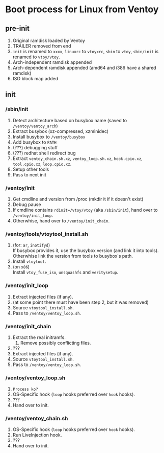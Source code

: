# Boot process for Linux from Ventoy

## pre-init

1. Original ramdisk loaded by Ventoy
1. TRAILER removed from end
1. `init` is renamed to `xxxx`, `linuxrc` to `vtoyxrc`, `sbin` to `vtoy`,
    `sbin/init` is renamed to `vtoy/vtoy`.
1. Arch-independent ramdisk appended
1. Arch-dependent ramdisk appended (amd64 and i386 have a shared ramdisk)
1. ISO block map added

## init

### /sbin/init

1. Detect architecture based on busybox name (saved to `/ventoy/ventoy_arch`)
1. Extract busybox (xz-compressed, xzminidec)
1. Install busybox to `/ventoy/busybox`
1. Add busybox to `PATH`
1. (???) debugging stuff
1. (???) redhat shell redirect bug
1. Extract `ventoy_chain.sh.xz`, `ventoy_loop.sh.xz`, `hook.cpio.xz`, `tool.cpio.xz`, `loop.cpio.xz`.
1. Setup other tools
1. Pass to next init

### /ventoy/init

1. Get cmdline and version from /proc (mkdir it if it doesn't exist)
1. Debug pause
1. If cmdline contains `rdinit=/vtoy/vtoy` (aka `/sbin/init`), hand over to
`/ventoy/init_loop`.
1. Otherwhise, hand over to `/ventoy/init_chain`.

### /ventoy/tools/vtoytool_install.sh

1. (for: `ar`, `inotifyd`)  
    If busybox provides it, use the busybox version (and link it into tools).  
    Otherwhise link the version from tools to busybox's path.
1. Install `vtoytool`.
1. (on `x86`)  
    Install `vtoy_fuse_iso`, `unsquashfs` and `veritysetup`.

### /ventoy/init_loop

1. Extract injected files (if any).
1. (at some point there must have been step 2, but it was removed)
1. Source `vtoytool_install.sh`.
1. Pass to `/ventoy/ventoy_loop.sh`.

### /ventoy/init_chain

1. Extract the real initramfs.
    1. Remove possibly conflicting files.
1. ???
1. Extract injected files (if any).
1. Source `vtoytool_install.sh`.
1. Pass to `/ventoy/ventoy_loop.sh`.

### /ventoy/ventoy_loop.sh

1. `Process ko?`
1. OS-Specific hook (`loop` hooks preferred over `hook` hooks).
1. ???
1. Hand over to init.

### /ventoy/ventoy_chain.sh

1. OS-Specific hook (`loop` hooks preferred over `hook` hooks).
1. Run LiveInjection hook.
1. ???
1. Hand over to init.
